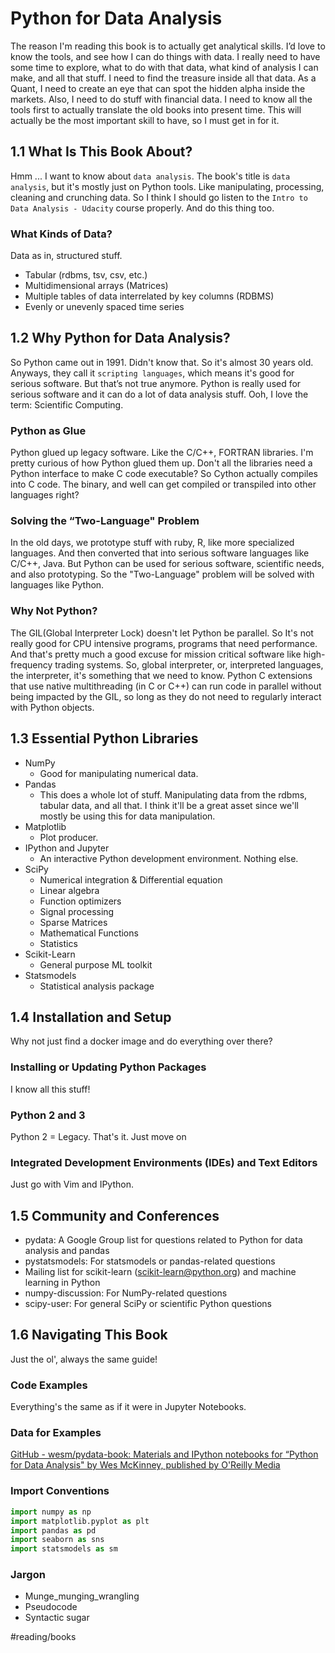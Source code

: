 # Python for Data Analysis
The reason I'm reading this book is to actually get analytical skills. I’d love to know the tools, and see how I can do things with data. I really need to have some time to explore, what to do with that data, what kind of analysis I can make, and all that stuff. I need to find the treasure inside all that data. As a Quant, I need to create an eye that can spot the hidden alpha inside the markets. Also, I need to do stuff with financial data. I need to know all the tools first to actually translate the old books into present time. This will actually be the most important skill to have, so I must get in for it.

## 1.1 What Is This Book About?
Hmm ... I want to know about `data analysis`. The book's title is `data analysis`, but it's mostly just on Python tools. Like manipulating, processing, cleaning and crunching data. So I think I should go listen to the `Intro to Data Analysis - Udacity` course properly. And do this thing too. 

### What Kinds of Data?
Data as in, structured stuff.
* Tabular (rdbms, tsv, csv, etc.)
* Multidimensional arrays (Matrices)
* Multiple tables of data interrelated by key columns (RDBMS)
* Evenly or unevenly spaced time series

## 1.2 Why Python for Data Analysis?
So Python came out in 1991. Didn't know that. So it's almost 30 years old. Anyways, they call it `scripting languages`, which means it's good for serious software. But that’s not true anymore. Python is really used for serious software and it can do a lot of data analysis stuff. Ooh, I love the term: Scientific Computing.

### Python as Glue
Python glued up legacy software. Like the C/C++, FORTRAN libraries. I'm pretty curious of how Python glued them up. Don't all the libraries need a Python interface to make C code executable? So Cython actually compiles into C code. The binary, and well can get compiled or transpiled into other languages right?

### Solving the “Two-Language" Problem
In the old days, we prototype stuff with ruby, R, like more specialized languages. And then converted that into serious software languages like C/C++, Java. But Python can be used for serious software, scientific needs, and also prototyping. So the "Two-Language" problem will be solved with languages like Python.

### Why Not Python?
The GIL(Global Interpreter Lock) doesn't let Python be parallel. So It's not really good for CPU intensive programs, programs that need performance. And that's pretty much a good excuse for mission critical software like high-frequency trading systems. So, global interpreter, or, interpreted languages, the interpreter, it's something that we need to know.
 Python C extensions that use native multithreading (in C or C++) can run code in parallel without being impacted by the GIL, so long as they do not need to regularly interact with Python objects.

## 1.3 Essential Python Libraries
* NumPy
	* Good for manipulating numerical data. 
* Pandas
	* This does a whole lot of stuff. Manipulating data from the rdbms, tabular data, and all that. I think it'll be a great asset since we'll mostly be using this for data manipulation.
* Matplotlib
	* Plot producer.
* IPython and Jupyter
	* An interactive Python development environment. Nothing else.
* SciPy
	* Numerical integration & Differential equation
	* Linear algebra
	* Function optimizers
	* Signal processing
	* Sparse Matrices
	* Mathematical Functions
	* Statistics
* Scikit-Learn
	* General purpose ML toolkit
* Statsmodels
	* Statistical analysis package

## 1.4 Installation and Setup
Why not just find a docker image and do everything over there?

### Installing or Updating Python Packages
I know all this stuff!

### Python 2 and 3
Python 2 = Legacy. That's it. Just move on

### Integrated Development Environments (IDEs) and Text Editors
Just go with Vim and IPython.

## 1.5 Community and Conferences
* pydata: A Google Group list for questions related to Python for data analysis and pandas
* pystatsmodels: For statsmodels or pandas-related questions
* Mailing list for scikit-learn (scikit-learn@python.org) and machine learning in Python
* numpy-discussion: For NumPy-related questions
* scipy-user: For general SciPy or scientific Python questions

## 1.6 Navigating This Book
Just the ol', always the same guide!

### Code Examples
Everything's the same as if it were in Jupyter Notebooks.

### Data for Examples
[GitHub - wesm/pydata-book: Materials and IPython notebooks for “Python for Data Analysis" by Wes McKinney, published by O'Reilly Media](https://github.com/wesm/pydata-book)

### Import Conventions
```python
import numpy as np
import matplotlib.pyplot as plt
import pandas as pd
import seaborn as sns
import statsmodels as sm
```

### Jargon
* Munge_munging_wrangling
* Pseudocode
* Syntactic sugar

#reading/books